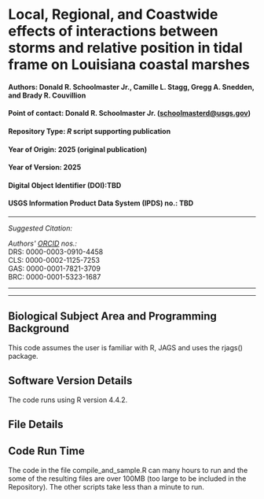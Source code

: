 # Local, Regional, and Coastwide effects of interactions between storms and relative position in tidal frame on Louisiana coastal marshes

#### Authors: Donald R. Schoolmaster Jr., Camille L. Stagg, Gregg A. Snedden, and Brady R. Couvillion

#### Point of contact: Donald R. Schoolmaster Jr. (schoolmasterd@usgs.gov)
#### Repository Type:  _R_ script supporting publication
#### Year of Origin:   2025 (original publication)
#### Year of Version:  2025
#### Digital Object Identifier (DOI):TBD
#### USGS Information Product Data System (IPDS) no.: TBD

***

_Suggested Citation:_



_Authors' [ORCID](https://orcid.org) nos.:_ \
DRS: 0000-0003-0910-4458\
CLS: 0000-0002-1125-7253\
GAS: 0000-0001-7821-3709\
BRC: 0000-0001-5323-1687
***
***


## Biological Subject Area and Programming Background

This code assumes the user is familiar with R, JAGS and uses the rjags() package.

## Software Version Details
The code runs using R version 4.4.2.

## File Details


## Code Run Time
The code in the file compile_and_sample.R can many hours to run and the some of the resulting files are over 100MB (too large to be included in the Repository). The other scripts take less than a minute to run. 
